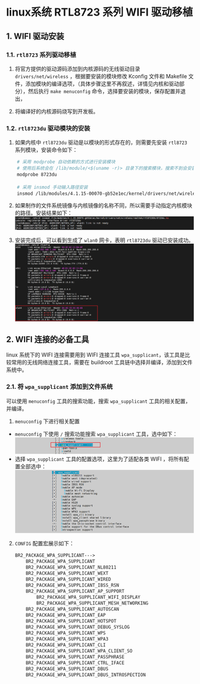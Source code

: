 # linux系统 RTL8723 系列 WIFI 驱动移植

## 1. WIFI 驱动安装
### 1.1. `rtl8723` 系列驱动移植
1. 将官方提供的驱动源码添加到内核源码的无线驱动目录 `drivers/net/wireless` ，根据要安装的模块修改 Kconfig 文件和 Makefile 文件，添加模块的编译选项，（具体步骤这里不再叙述，详情见内核和驱动部分），然后执行 `make menuconfig` 命令，选择要安装的模块，保存配置并退出，

2. 将编译好的内核源码烧写到开发板。

### 1.2. `rtl8723du` 驱动模块的安装
1. 如果内核中 `rtl8723du` 驱动是以模块的形式存在的，则需要先安装 `rtl8723` 系列模块，安装命令如下：
```bash
    # 采用 modprobe 自动依赖的方式进行安装模块
    # 使用后系统会在 /lib/module/<$(uname -r)> 目录下的搜索模块，搜索不到会安装失败并报错
    modprobe 8723du

    # 采用 insmod 手动输入路径安装
    insmod /lib/modules/4.1.15-00070-gb52e1ec/kernel/drivers/net/wireless/realtek/rtl8723DU/8723du.ko
```

2. 如果制作的文件系统镜像与内核镜像的名称不同，所以需要手动指定内核模块的路径。安装结果如下：
![rtl8723驱动模块的安装1](png/1.1.2.rtl8723驱动模块的安装1.png)

3. 安装完成后，可以看到生成了 `wlan0` 网卡，表明 `rtl8723du` 驱动已安装成功。
![rtl8723驱动模块的安装2](png/1.1.2.rtl8723驱动模块的安装2.png)


## 2. WIFI 连接的必备工具
linux 系统下的 WIFI 连接需要用到 WIFI 连接工具 `wpa_supplicant`，该工具是比较常用的无线网络连接工具，需要在 buildroot 工具链中选择并编译，添加到文件系统中。

### 2.1. 将 `wpa_supplicant` 添加到文件系统
可以使用 `menuconfig` 工具的搜索功能，搜索 `wpa_supplicant` 工具的相关配置，并编译。

1. `menuconfig` 下进行相关配置
- `menuconfig` 下使用 `/` 搜索功能搜索 `wpa_supplicant` 工具，选中如下：
    ![将wpa_supplicant添加到文件系统1](png/1.2.1.将wpa_supplicant添加到文件系统1.png)
- 选择 `wpa_supplicant` 工具的配置选项，这里为了适配各类 WIFI ，将所有配置全部选中：
    ![将wpa_supplicant添加到文件系统2](png/1.2.1.将wpa_supplicant添加到文件系统2.png)

2. `CONFIG` 配置宏展示如下：
    ```CONFIG
    BR2_PACKAGE_WPA_SUPPLICANT--->
        BR2_PACKAGE_WPA_SUPPLICANT
        BR2_PACKAGE_WPA_SUPPLICANT_NL80211
        BR2_PACKAGE_WPA_SUPPLICANT_WEXT
        BR2_PACKAGE_WPA_SUPPLICANT_WIRED
        BR2_PACKAGE_WPA_SUPPLICANT_IBSS_RSN
        BR2_PACKAGE_WPA_SUPPLICANT_AP_SUPPORT
            BR2_PACKAGE_WPA_SUPPLICANT_WIFI_DISPLAY
            BR2_PACKAGE_WPA_SUPPLICANT_MESH_NETWORKING
        BR2_PACKAGE_WPA_SUPPLICANT_AUTOSCAN
        BR2_PACKAGE_WPA_SUPPLICANT_EAP
        BR2_PACKAGE_WPA_SUPPLICANT_HOTSPOT
        BR2_PACKAGE_WPA_SUPPLICANT_DEBUG_SYSLOG
        BR2_PACKAGE_WPA_SUPPLICANT_WPS
        BR2_PACKAGE_WPA_SUPPLICANT_WPA3
        BR2_PACKAGE_WPA_SUPPLICANT_CLI
        BR2_PACKAGE_WPA_SUPPLICANT_WPA_CLIENT_SO
        BR2_PACKAGE_WPA_SUPPLICANT_PASSPHRASE
        BR2_PACKAGE_WPA_SUPPLICANT_CTRL_IFACE
        BR2_PACKAGE_WPA_SUPPLICANT_DBUS
        BR2_PACKAGE_WPA_SUPPLICANT_DBUS_INTROSPECTION
    ```
